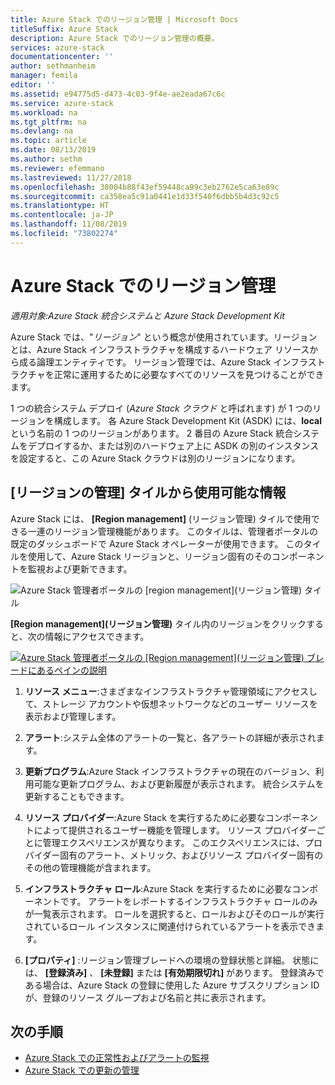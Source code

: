 ```yaml
---
title: Azure Stack でのリージョン管理 | Microsoft Docs
titleSuffix: Azure Stack
description: Azure Stack でのリージョン管理の概要。
services: azure-stack
documentationcenter: ''
author: sethmanheim
manager: femila
editor: ''
ms.assetid: e94775d5-d473-4c03-9f4e-ae2eada67c6c
ms.service: azure-stack
ms.workload: na
ms.tgt_pltfrm: na
ms.devlang: na
ms.topic: article
ms.date: 08/13/2019
ms.author: sethm
ms.reviewer: efemmano
ms.lastreviewed: 11/27/2018
ms.openlocfilehash: 38004b88f43ef59448ca99c3eb2762e5ca63e89c
ms.sourcegitcommit: ca358ea5c91a0441e1d33f540f6dbb5b4d3c92c5
ms.translationtype: HT
ms.contentlocale: ja-JP
ms.lasthandoff: 11/08/2019
ms.locfileid: "73802274"
---
```

# <a name="region-management-in-azure-stack"></a>Azure Stack でのリージョン管理

*適用対象:Azure Stack 統合システムと Azure Stack Development Kit*

Azure Stack では、"*リージョン*" という概念が使用されています。リージョンとは、Azure Stack インフラストラクチャを構成するハードウェア リソースから成る論理エンティティです。 リージョン管理では、Azure Stack インフラストラクチャを正常に運用するために必要なすべてのリソースを見つけることができます。

1 つの統合システム デプロイ (*Azure Stack クラウド*  と呼ばれます) が 1 つのリージョンを構成します。 各 Azure Stack Development Kit (ASDK) には、**local** という名前の 1 つのリージョンがあります。 2 番目の Azure Stack 統合システムをデプロイするか、または別のハードウェア上に ASDK の別のインスタンスを設定すると、この Azure Stack クラウドは別のリージョンになります。

## <a name="information-available-through-the-region-management-tile"></a>[リージョンの管理] タイルから使用可能な情報

Azure Stack には、 **[Region management]** (リージョン管理) タイルで使用できる一連のリージョン管理機能があります。 このタイルは、管理者ポータルの既定のダッシュボードで Azure Stack オペレーターが使用できます。 このタイルを使用して、Azure Stack リージョンと、リージョン固有のそのコンポーネントを監視および更新できます。

![Azure Stack 管理者ポータルの [region management]\(リージョン管理\) タイル](media/azure-stack-region-management/image1.png)

**[Region management]\(リージョン管理\)** タイル内のリージョンをクリックすると、次の情報にアクセスできます。

[![Azure Stack 管理者ポータルの [Region management]\(リージョン管理\) ブレードにあるペインの説明](media/azure-stack-region-management/regionssm.png "Azure Stack 管理者ポータルの [Region management]\(リージョン管理\) ブレード")](media/azure-stack-region-management/regions.png#lightbox)

1. **リソース メニュー**:さまざまなインフラストラクチャ管理領域にアクセスして、ストレージ アカウントや仮想ネットワークなどのユーザー リソースを表示および管理します。

2. **アラート**:システム全体のアラートの一覧と、各アラートの詳細が表示されます。

3. **更新プログラム**:Azure Stack インフラストラクチャの現在のバージョン、利用可能な更新プログラム、および更新履歴が表示されます。 統合システムを更新することもできます。

4. **リソース プロバイダー**:Azure Stack を実行するために必要なコンポーネントによって提供されるユーザー機能を管理します。 リソース プロバイダーごとに管理エクスペリエンスが異なります。 このエクスペリエンスには、プロバイダー固有のアラート、メトリック、およびリソース プロバイダー固有のその他の管理機能が含まれます。

5. **インフラストラクチャ ロール**:Azure Stack を実行するために必要なコンポーネントです。 アラートをレポートするインフラストラクチャ ロールのみが一覧表示されます。 ロールを選択すると、ロールおよびそのロールが実行されているロール インスタンスに関連付けられているアラートを表示できます。

6. **[プロパティ]** :リージョン管理ブレードへの環境の登録状態と詳細。 状態には、 **[登録済み]** 、 **[未登録]** または **[有効期限切れ]** があります。 登録済みである場合は、Azure Stack の登録に使用した Azure サブスクリプション ID が、登録のリソース グループおよび名前と共に表示されます。

## <a name="next-steps"></a>次の手順

- [Azure Stack での正常性およびアラートの監視](azure-stack-monitor-health.md)
- [Azure Stack での更新の管理](azure-stack-updates.md)
